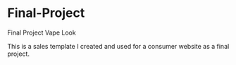 Final-Project
=============

Final Project Vape Look

This is a sales template I created and used for a consumer website as a final project. 
